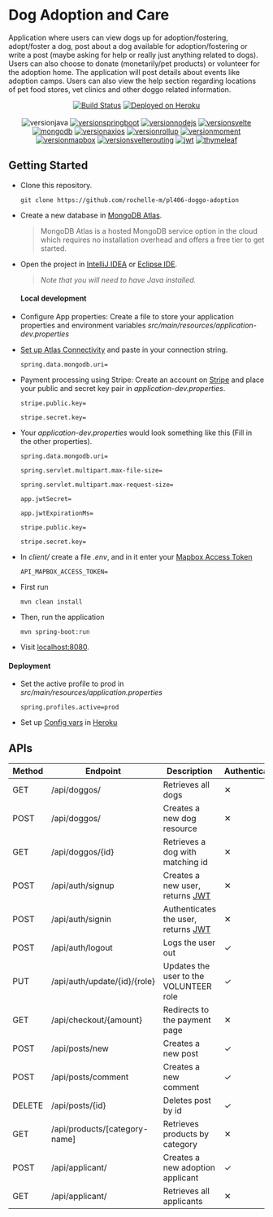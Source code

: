 # Dog Adoption and Care

Application where users can view dogs up for adoption/fostering, adopt/foster a dog, post about a dog available for adoption/fostering or write a post (maybe asking for help or really just anything related to dogs). Users can also choose to donate (monetarily/pet products) or volunteer for the adoption home. The application will post details about events like adoption camps. Users can also view the help section regarding locations of pet food stores, vet clinics and other doggo related information.

<div align="center">

[![Build Status](https://github.com/rochelle-m/pl406-doggo-adoption/actions/workflows/maven.yml/badge.svg)](https://github.com/rochelle-m/pl406-doggo-adoption/actions) [![Deployed on Heroku](https://img.shields.io/badge/heroku-deployed-blueviolet.svg?logo=heroku)](https://doggo-adoption.herokuapp.com/)
<br/><br/>
![versionjava](https://img.shields.io/badge/jdk-8,_11-006cb8.svg?logo=java) [![versionspringboot](https://img.shields.io/badge/dynamic/xml?color=6aad3d&url=https://raw.githubusercontent.com/rochelle-m/pl406-doggo-adoption/main/pom.xml&query=%2F%2A%5Blocal-name%28%29%3D%27project%27%5D%2F%2A%5Blocal-name%28%29%3D%27parent%27%5D%2F%2A%5Blocal-name%28%29%3D%27version%27%5D&label=springboot&logo=springboot)](https://github.com/spring-projects/spring-boot) [![versionnodejs](https://img.shields.io/badge/dynamic/xml?color=3e863d&url=https://raw.githubusercontent.com/rochelle-m/pl406-doggo-adoption/main/pom.xml&query=%2F%2A%5Blocal-name%28%29%3D%27project%27%5D%2F%2A%5Blocal-name%28%29%3D%27build%27%5D%2F%2A%5Blocal-name%28%29%3D%27plugins%27%5D%2F%2A%5Blocal-name%28%29%3D%27plugin%27%5D%2F%2A%5Blocal-name%28%29%3D%27executions%27%5D%2F%2A%5Blocal-name%28%29%3D%27execution%27%5D%2F%2A%5Blocal-name%28%29%3D%27configuration%27%5D%2F%2A%5Blocal-name%28%29%3D%27nodeVersion%27%5D&label=nodejs&logo=node.js)](https://nodejs.org/en/) [![versionsvelte](https://img.shields.io/badge/dynamic/json?color=f73c00&url=https://raw.githubusercontent.com/rochelle-m/pl406-doggo-adoption/main/client/package.json&query=$.devDependencies.svelte&label=svelte&logo=svelte)](https://svelte.dev/) [![mongodb](https://img.shields.io/static/v1?label=%20&message=Mongo%20DB%20Atlas&color=8a8a8a&logo=mongodb)](https://www.mongodb.com/cloud/atlas)
[![versionaxios](https://img.shields.io/badge/dynamic/json?color=5a29e4&url=https://raw.githubusercontent.com/rochelle-m/pl406-doggo-adoption/main/client/package.json&query=$.devDependencies.axios&label=axios)](https://github.com/axios) [![versionrollup](https://img.shields.io/badge/dynamic/json?color=ff3333&url=https://raw.githubusercontent.com/rochelle-m/pl406-doggo-adoption/main/client/package.json&query=$.devDependencies.rollup&label=rollup)](https://rollupjs.org/guide/en/) [![versionmoment](https://img.shields.io/badge/dynamic/json?color=1f1f1f&url=https://raw.githubusercontent.com/rochelle-m/pl406-doggo-adoption/main/client/package.json&query=$.devDependencies.moment&label=moment.js)](https://momentjs.com/) [![versionmapbox](https://img.shields.io/badge/dynamic/json?color=395afa&url=https://raw.githubusercontent.com/rochelle-m/pl406-doggo-adoption/main/client/package.json&query=$.devDependencies[%27mapbox-gl%27]&label=mapbox)](https://www.mapbox.com/) [![versionsvelterouting](https://img.shields.io/badge/dynamic/json?color=f73c00&url=https://raw.githubusercontent.com/rochelle-m/pl406-doggo-adoption/main/client/package.json&query=$.devDependencies[%27svelte-routing%27]&label=svelte-routing)](https://www.npmjs.com/package/svelte-routing) [![jwt](https://img.shields.io/static/v1?label=jwt&message=0.9.1&color=d63aff)](https://www.jwt.io) [![thymeleaf](https://img.shields.io/static/v1?label=thymeleaf&message=2.5.1&color=005f0f&logo=thymeleaf)](https://www.thymeleaf.org/)
</div>

## Getting Started

- Clone this repository.
  ```
  git clone https://github.com/rochelle-m/pl406-doggo-adoption
  ```
-  Create a new database in  [MongoDB Atlas](https://account.mongodb.com/account/login).

   >  MongoDB Atlas is a hosted MongoDB service option in the cloud which requires no installation overhead and offers a free tier to get started.
- Open the project in [IntelliJ IDEA](https://www.jetbrains.com/idea/download/) or [Eclipse IDE](https://www.eclipse.org/downloads/).
  > _Note that you will need to have Java installed._

  #### Local development
-  Configure App properties: Create a file to store your application properties and environment variables *src/main/resources/application-dev.properties*
-  [Set up Atlas Connectivity](https://docs.mongodb.com/guides/cloud/connectionstring/)
   and paste in your connection string.
   ```properties
   spring.data.mongodb.uri=
   ```
- Payment processing using Stripe: Create an account on [Stripe](https://stripe.com/) and place your public and secret key pair in *application-dev.properties*.
  ```properties
  stripe.public.key=
  
  stripe.secret.key=
  ```
- Your *application-dev.properties* would look something like this (Fill in the other properties).
  ```properties
  spring.data.mongodb.uri=

  spring.servlet.multipart.max-file-size=

  spring.servlet.multipart.max-request-size=

  app.jwtSecret=

  app.jwtExpirationMs=

  stripe.public.key=
  
  stripe.secret.key=

  ```

- In *client/* create a file *.env*, and in it enter your [Mapbox Access Token](https://docs.mapbox.com/api/overview/)
  ```properties
  API_MAPBOX_ACCESS_TOKEN=

-  First run
    ```
   mvn clean install
   ```
-  Then, run the application
    ```
   mvn spring-boot:run
   ```
- Visit [localhost:8080](http://localhost:8080/).

#### Deployment
- Set the active profile to prod in  *src/main/resources/application.properties*
  ```properties
  spring.profiles.active=prod
- Set up [Config vars](https://devcenter.heroku.com/articles/config-vars) in [Heroku](https://www.heroku.com/)
## APIs

Method |Endpoint|  Description| Authentication
|--|--|--|--|
|GET| /api/doggos/| Retrieves all dogs | ✕
|POST| /api/doggos/| Creates a new dog resource | ✕
|GET| /api/doggos/{id}| Retrieves a dog with matching id | ✕
|POST| /api/auth/signup | Creates a new user, returns [JWT](https://jwt.io/) |✕
|POST| /api/auth/signin | Authenticates the user, returns [JWT](https://jwt.io/) |✕
|POST| /api/auth/logout | Logs the user out | ✓
|PUT| /api/auth/update/{id}/{role} | Updates the user to the VOLUNTEER role | ✓
|GET| /api/checkout/{amount}| Redirects to the payment page | ✕
|POST| /api/posts/new| Creates a new post | ✓
|POST| /api/posts/comment| Creates a new comment | ✓
|DELETE| /api/posts/{id}| Deletes post by id | ✓
|GET| /api/products/[category-name]| Retrieves products by category | ✕
|POST| /api/applicant/| Creates a new adoption applicant | ✓
|GET| /api/applicant/| Retrieves all applicants | ✕
